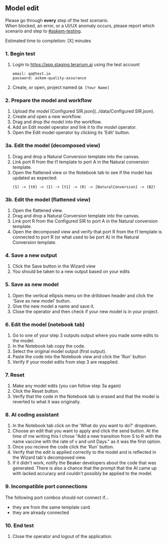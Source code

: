 ## Model edit
Please go through __every__ step of the test scenario.\
When blocked, an error, or a UI/UX anomaly occurs, please report which scenario and step to [\#askem-testing](https://unchartedsoftware.slack.com/archives/C06FGLXB2CE).

Estimated time to completion: [X] minutes

### 1. Begin test
1. Login to https://app.staging.terarium.ai using the test account
    ```
    email: qa@test.io
    password: askem-quality-assurance
    ```
2. Create, or open, project named `QA [Your Name]`

### 2. Prepare the model and workflow
1. Upload _the model_ [Configured SIR.json](../data/Configured SIR.json).
2. Create and open a new workflow.
3. Drag and drop _the model_ into the workflow.
4. Add an Edit model operator and link it to _the model_ operator.
5. Open the Edit model operator by clicking its 'Edit' button.

### 3a. Edit the model (decomposed view)
1. Drag and drop a Natural Conversion template into the canvas.
2. Link port R from the t1 template to port A in the Natural conversion template.
3. Open the flattened view or the Notebook tab to see if the model has updated as expected:
   ```
   (S) -> [t0] -> (I) -> [t1] -> (R) -> [NaturalConversion] -> (B2)
   ```

### 3b. Edit the model (flattened view)
1. Open the flattened view.
2. Drag and drop a Natural Conversion template into the canvas.
3. Link port R from the Configured SIR to port A in the Natural conversion template.
4. Open the decomposed view and verify that port R from the t1 template is connected to port R (or what used to be port A) in the Natural Conversion template.

### 4. Save a new output
1. Click the Save button in the Wizard view
2. You should be taken to a new output based on your edits

### 5. Save as new model
1. Open the vertical ellipsis menu on the drilldown header and click the 'Save as new model' button.
2. Give the new model a name and save it.
3. Close the operator and then check if your new model is in your project.

### 6. Edit the model (notebook tab)
1. Go to one of your step 3 outputs output where you made some edits to the model.
2. In the Notebook tab copy the code.
3. Select the original model output (first output).
4. Paste the code into the Notebook view and click the 'Run' button
5. Verify if your model edits from step 3 are reapplied. 

### 7. Reset
1. Make any model edits (you can follow step 3a again)
2. Click the Reset button.
3. Verify that the code in the Notebook tab is erased and that the model is reverted to what it was originally.

### 8. AI coding assistant
1. In the Notebook tab click on the 'What do you want to do?' dropdown.
2. Choose an edit that you want to apply and click the send button. At the time of me writing this I chose "Add a new transition from S to R with the name vaccine with the rate of v and unit Days." as it was the first option.
3. Once you recieve the code click the 'Run' button.
4. Verify that the edit is applied correctly to the model and is reflected in the Wizard tab's decomposed view.
5. If it didn't work, notify the Beaker developers about the code that was generated. There is also a chance that the prompt that the AI came up with lacked accuracy and couldn't possibly be applied to the model.

### 9. Incompatible port connections 
The following port combos should not connect if...
- they are from the same template card
- they are already connected

### 10. End test
1. Close the operator and logout of the application.

